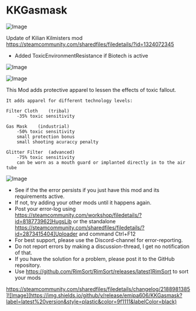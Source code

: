 # KKGasmask

![Image](https://i.imgur.com/buuPQel.png)

Update of Kilian Kilmisters mod
https://steamcommunity.com/sharedfiles/filedetails/?id=1324072345

- Added ToxicEnvironmentResistance if Biotech is active

![Image](https://i.imgur.com/pufA0kM.png)

	
![Image](https://i.imgur.com/Z4GOv8H.png)


This Mod adds protective apparel to lessen the effects of toxic fallout.
	
	It adds apparel for different technology levels:
	
	Filter Cloth	(tribal)
		-35% toxic sensitivity
		
	Gas Mask 	(industrial)
		-50% toxic sensitivity
		small protection bonus
		small shooting acuraccy penalty
	
	Glitter Filter	(advanced)
		-75% toxic sensitivity
		can be worn as a mouth guard or implanted directly in to the air tube


![Image](https://i.imgur.com/PwoNOj4.png)



-  See if the the error persists if you just have this mod and its requirements active.
-  If not, try adding your other mods until it happens again.
-  Post your error-log using https://steamcommunity.com/workshop/filedetails/?id=818773962]HugsLib or the standalone https://steamcommunity.com/sharedfiles/filedetails/?id=2873415404]Uploader and command Ctrl+F12
-  For best support, please use the Discord-channel for error-reporting.
-  Do not report errors by making a discussion-thread, I get no notification of that.
-  If you have the solution for a problem, please post it to the GitHub repository.
-  Use https://github.com/RimSort/RimSort/releases/latest]RimSort to sort your mods



https://steamcommunity.com/sharedfiles/filedetails/changelog/2188981385]![Image](https://img.shields.io/github/v/release/emipa606/KKGasmask?label=latest%20version&style=plastic&color=9f1111&labelColor=black)

